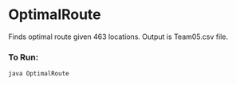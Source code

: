 # OptimalRoute
Finds optimal route given 463 locations. Output is Team05.csv file.

### To Run:
    java OptimalRoute